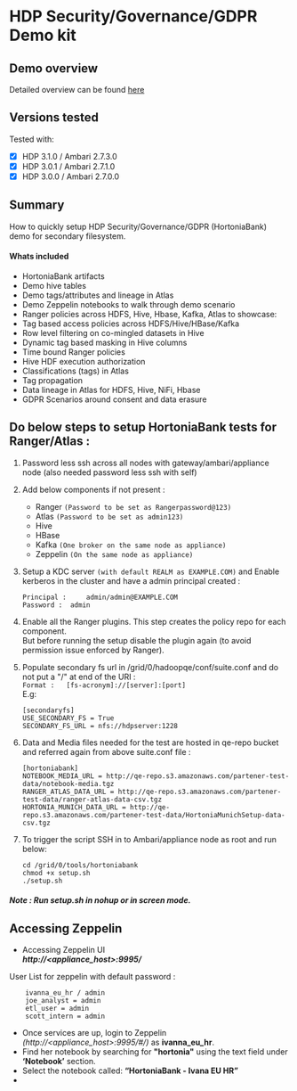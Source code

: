 # HDP Security/Governance/GDPR Demo kit

## Demo overview

Detailed overview can be found [here](https://community.hortonworks.com/articles/151939/hdp-securitygovernance-demo-kit.html) 

## Versions tested

Tested with:
- [x] HDP 3.1.0 / Ambari 2.7.3.0
- [x] HDP 3.0.1 / Ambari 2.7.1.0
- [x] HDP 3.0.0 / Ambari 2.7.0.0

## Summary
How to quickly setup HDP Security/Governance/GDPR (HortoniaBank) demo for secondary filesystem.

#### Whats included
- HortoniaBank artifacts
- Demo hive tables
- Demo tags/attributes and lineage in Atlas
- Demo Zeppelin notebooks to walk through demo scenario
- Ranger policies across HDFS, Hive, Hbase, Kafka, Atlas to showcase:
- Tag based access policies across HDFS/Hive/HBase/Kafka
- Row level filtering on co-mingled datasets in Hive
- Dynamic tag based masking in Hive columns
- Time bound Ranger policies
- Hive HDF execution authorization
- Classifications (tags) in Atlas
- Tag propagation
- Data lineage in Atlas for HDFS, Hive, NiFi, Hbase
- GDPR Scenarios around consent and data erasure

## Do below steps to setup HortoniaBank tests for Ranger/Atlas :

 1. Password less ssh across all nodes with gateway/ambari/appliance node (also needed password less ssh with self)

 2. Add below components if not present : <br>
    - Ranger    `(Password to be set as Rangerpassword@123)`
    - Atlas		`(Password to be set as admin123)`
    - Hive
    - HBase
    - Kafka		`(One broker on the same node as appliance)`
    - Zeppelin	`(On the same node as appliance)`

 3. Setup a KDC server `(with default REALM as EXAMPLE.COM)` and Enable kerberos in the cluster and have a admin principal created : <br>
    ```kadmin.local -q "addprinc -pw admin admin/admin"
    Principal : 	admin/admin@EXAMPLE.COM
    Password : 	admin
    ```

 4. Enable all the Ranger plugins. This step creates the policy repo for each component. <br>
But before running the setup disable the plugin again (to avoid permission issue enforced by Ranger).

 5. Populate secondary fs url in /grid/0/hadoopqe/conf/suite.conf and do not put a "/" at end of the URI : <br>
`Format : 	[fs-acronym]://[server]:[port]` <br>
E.g: <br>
    ```
    [secondaryfs]
    USE_SECONDARY_FS = True
    SECONDARY_FS_URL = nfs://hdpserver:1228
    ```

 6. Data and Media files needed for the test are hosted in qe-repo bucket and referred again from above suite.conf file : <br>
    ```
    [hortoniabank]
    NOTEBOOK_MEDIA_URL = http://qe-repo.s3.amazonaws.com/partener-test-data/notebook-media.tgz
    RANGER_ATLAS_DATA_URL = http://qe-repo.s3.amazonaws.com/partener-test-data/ranger-atlas-data-csv.tgz
    HORTONIA_MUNICH_DATA_URL = http://qe-repo.s3.amazonaws.com/partener-test-data/HortoniaMunichSetup-data-csv.tgz
    ```

 7. To trigger the script SSH in to Ambari/appliance node as root and run below: <br>
    ```
    cd /grid/0/tools/hortoniabank
    chmod +x setup.sh
    ./setup.sh
    ```

#### _Note : Run setup.sh in nohup or in screen mode._

  ## Accessing Zeppelin
  
- Accessing Zeppelin UI <br>
    _**http://<appliance_host>:9995/**_

User List for zeppelin with default password :
```
    ivanna_eu_hr / admin
    joe_analyst = admin
    etl_user = admin
    scott_intern = admin
```

- Once services are up, login to Zeppelin *(http://<appliance_host>:9995/#/)* as **ivanna_eu_hr**.
- Find her notebook by searching for **"hortonia"** using the text field under **‘Notebook’** section. <br>
- Select the notebook called: **“HortoniaBank - Ivana EU HR”**
- 
